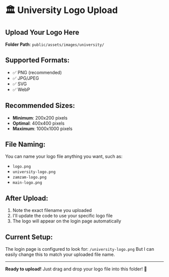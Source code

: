 # 🏛️ University Logo Upload

## Upload Your Logo Here

**Folder Path**: `public/assets/images/university/`

## Supported Formats:
- ✅ PNG (recommended)
- ✅ JPG/JPEG
- ✅ SVG
- ✅ WebP

## Recommended Sizes:
- **Minimum**: 200x200 pixels
- **Optimal**: 400x400 pixels
- **Maximum**: 1000x1000 pixels

## File Naming:
You can name your logo file anything you want, such as:
- `logo.png`
- `university-logo.png`
- `zamzam-logo.png`
- `main-logo.png`

## After Upload:
1. Note the exact filename you uploaded
2. I'll update the code to use your specific logo file
3. The logo will appear on the login page automatically

## Current Setup:
The login page is configured to look for: `/university-logo.png`
But I can easily change this to match your uploaded file name.

---
**Ready to upload!** Just drag and drop your logo file into this folder! 🎉
